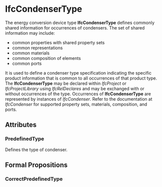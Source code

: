 # IfcCondenserType

The energy conversion device type **IfcCondenserType** defines commonly shared information for occurrences of condensers. The set of shared information may include:

* common properties with shared property sets
* common representations
* common materials
* common composition of elements
* common ports
<!-- end of short definition -->

It is used to define a condenser type specification indicating the specific product information that is common to all occurrences of that product type. The **IfcCondenserType** may be declared within _IfcProject_ or _IfcProjectLibrary_ using _IfcRelDeclares_ and may be exchanged with or without occurrences of the type. Occurrences of **IfcCondenserType** are represented by instances of _IfcCondenser_. Refer to the documentation at _IfcCondenser_ for supported property sets, materials, composition, and ports.

## Attributes

### PredefinedType
Defines the type of condenser.

## Formal Propositions

### CorrectPredefinedType

